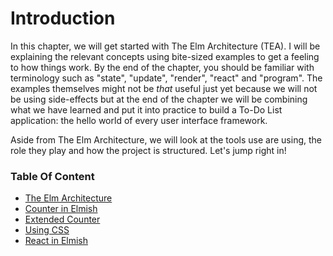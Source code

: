 # Introduction

In this chapter, we will get started with The Elm Architecture (TEA). I will be explaining the relevant concepts using bite-sized examples to get a feeling to how things work. By the end of the chapter, you should be familiar with terminology such as "state", "update", "render", "react" and "program". The examples themselves might not be *that* useful just yet because we will not be using side-effects but at the end of the chapter we will be combining what we have learned and put it into practice to build a To-Do List application: the hello world of every user interface framework.

Aside from The Elm Architecture, we will look at the tools use are using, the role they play and how the project is structured. Let's jump right in!  

### Table Of Content

 - [The Elm Architecture](the-architecture)
 - [Counter in Elmish](counter)
 - [Extended Counter](extended-counter)
 - [Using CSS](using-css)
 - [React in Elmish](react-in-elmish)

